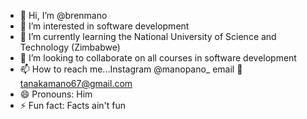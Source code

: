 - 👋 Hi, I’m @brenmano
- 👀 I’m interested in software development 
- 🌱 I’m currently learning the National University of Science and Technology (Zimbabwe)
- 💞️ I’m looking to collaborate on all courses in software development 
- 📫 How to reach me...Instagram @manopano_ email 📧 tanakamano67@gmail.com 
- 😄 Pronouns: Him
- ⚡ Fun fact: Facts ain't fun

<!---
brenmano/brenmano is a ✨ special ✨ repository because its `README.md` (this file) appears on your GitHub profile.
You can click the Preview link to take a look at your changes.
--->
